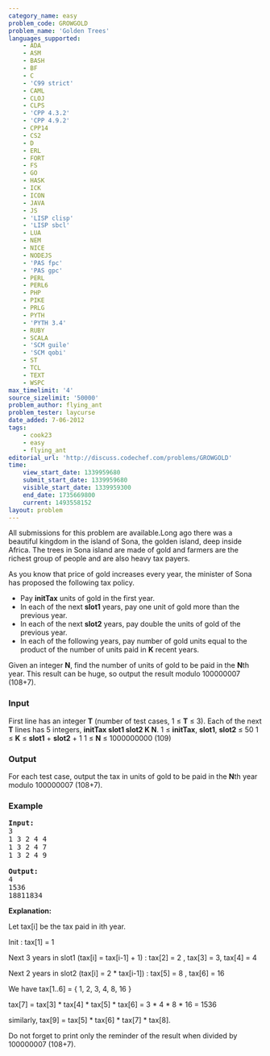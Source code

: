 ```yaml
---
category_name: easy
problem_code: GROWGOLD
problem_name: 'Golden Trees'
languages_supported:
    - ADA
    - ASM
    - BASH
    - BF
    - C
    - 'C99 strict'
    - CAML
    - CLOJ
    - CLPS
    - 'CPP 4.3.2'
    - 'CPP 4.9.2'
    - CPP14
    - CS2
    - D
    - ERL
    - FORT
    - FS
    - GO
    - HASK
    - ICK
    - ICON
    - JAVA
    - JS
    - 'LISP clisp'
    - 'LISP sbcl'
    - LUA
    - NEM
    - NICE
    - NODEJS
    - 'PAS fpc'
    - 'PAS gpc'
    - PERL
    - PERL6
    - PHP
    - PIKE
    - PRLG
    - PYTH
    - 'PYTH 3.4'
    - RUBY
    - SCALA
    - 'SCM guile'
    - 'SCM qobi'
    - ST
    - TCL
    - TEXT
    - WSPC
max_timelimit: '4'
source_sizelimit: '50000'
problem_author: flying_ant
problem_tester: laycurse
date_added: 7-06-2012
tags:
    - cook23
    - easy
    - flying_ant
editorial_url: 'http://discuss.codechef.com/problems/GROWGOLD'
time:
    view_start_date: 1339959680
    submit_start_date: 1339959680
    visible_start_date: 1339959300
    end_date: 1735669800
    current: 1493558152
layout: problem
---
```

All submissions for this problem are available.Long ago there was a beautiful kingdom in the island of Sona, the golden island, deep inside Africa. The trees in Sona island are made of gold and farmers are the richest group of people and are also heavy tax payers.

As you know that price of gold increases every year, the minister of Sona has proposed the following tax policy.

- Pay **initTax** units of gold in the first year.
- In each of the next **slot1** years, pay one unit of gold more than the previous year.
- In each of the next **slot2** years, pay double the units of gold of the previous year.
- In each of the following years, pay number of gold units equal to the product of the number of units paid in **K** recent years.


Given an integer **N**, find the number of units of gold to be paid in the **N**th year. This result can be huge, so output the result modulo 100000007 (108+7).

### Input

First line has an integer **T** (number of test cases, 1 ≤ **T** ≤ 3). Each of the next **T** lines has 5 integers, **initTax slot1 slot2 K N**.
1 ≤ **initTax**, **slot1**, **slot2** ≤ 50
1 ≤ **K** ≤ **slot1** + **slot2** + 1
1 ≤ **N** ≤ 1000000000 (109)

### Output

For each test case, output the tax in units of gold to be paid in the **N**th year modulo 100000007 (108+7).

### Example

<pre>
<b>Input:</b>
3
1 3 2 4 4
1 3 2 4 7
1 3 2 4 9

<b>Output:</b>
4
1536
18811834
</pre>
**Explanation:**

Let tax\[i\] be the tax paid in ith year.

Init : tax\[1\] = 1

Next 3 years in slot1 (tax\[i\] = tax\[i-1\] + 1) : tax\[2\] = 2 , tax\[3\] = 3, tax\[4\] = 4

Next 2 years in slot2 (tax\[i\] = 2 \* tax\[i-1\]) : tax\[5\] = 8 , tax\[6\] = 16

We have tax\[1..6\] = { 1, 2, 3, 4, 8, 16 }

tax\[7\] = tax\[3\] \* tax\[4\] \* tax\[5\] \* tax\[6\] = 3 \* 4 \* 8 \* 16 = 1536

similarly, tax\[9\] = tax\[5\] \* tax\[6\] \* tax\[7\] \* tax\[8\].

Do not forget to print only the reminder of the result when divided by 100000007 (108+7).

